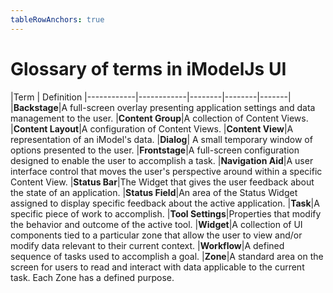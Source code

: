 ```yaml
---
tableRowAnchors: true
---
```


# Glossary of terms in iModelJs UI

|Term | Definition
|------------|------------|--------|--------|-------|
|**Backstage**|A full-screen overlay presenting application settings and data management to the user.
|**Content Group**|A collection of Content Views.
|**Content Layout**|A configuration of Content Views.
|**Content View**|A representation of an iModel's data.
|**Dialog**| A small temporary window of options presented to the user.
|**Frontstage**|A full-screen configuration designed to enable the user to accomplish a task.
|**Navigation Aid**|A user interface control that moves the user's perspective around within a specific Content View.
|**Status Bar**|The Widget that gives the user feedback about the state of an application.
|**Status Field**|An area of the Status Widget assigned to display specific feedback about the active application.
|**Task**|A specific piece of work to accomplish.
|**Tool Settings**|Properties that modify the behavior and outcome of the active tool.
|**Widget**|A collection of UI components tied to a particular zone that allow the user to view and/or modify data relevant to their current context.
|**Workflow**|A defined sequence of tasks used to accomplish a goal.
|**Zone**|A standard area on the screen for users to read and interact with data applicable to the current task. Each Zone has a defined purpose.
